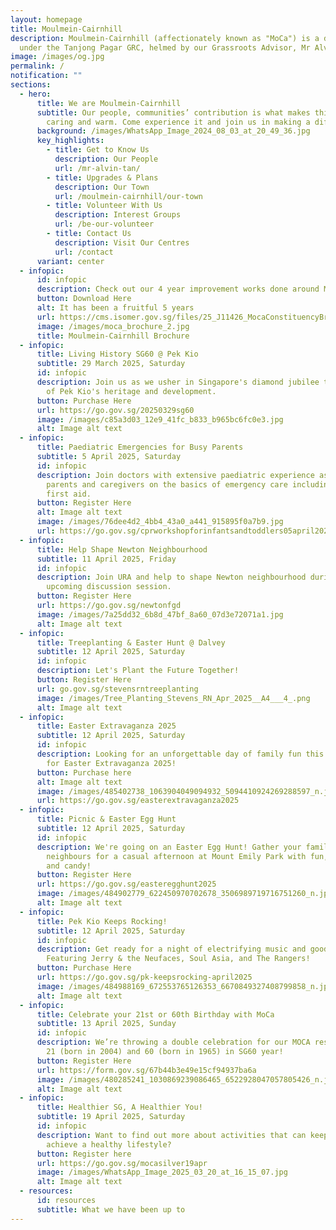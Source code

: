 ```yaml
---
layout: homepage
title: Moulmein-Cairnhill
description: Moulmein-Cairnhill (affectionately known as "MoCa") is a division
  under the Tanjong Pagar GRC, helmed by our Grassroots Advisor, Mr Alvin Tan.
image: /images/og.jpg
permalink: /
notification: ""
sections:
  - hero:
      title: We are Moulmein-Cairnhill
      subtitle: Our people, communities’ contribution is what makes this town special,
        caring and warm. Come experience it and join us in making a difference.
      background: /images/WhatsApp_Image_2024_08_03_at_20_49_36.jpg
      key_highlights:
        - title: Get to Know Us
          description: Our People
          url: /mr-alvin-tan/
        - title: Upgrades & Plans
          description: Our Town
          url: /moulmein-cairnhill/our-town
        - title: Volunteer With Us
          description: Interest Groups
          url: /be-our-volunteer
        - title: Contact Us
          description: Visit Our Centres
          url: /contact
      variant: center
  - infopic:
      id: infopic
      description: Check out our 4 year improvement works done around Moulmein-Cairnhill
      button: Download Here
      alt: It has been a fruitful 5 years
      url: https://cms.isomer.gov.sg/files/25_J11426_MocaConstituencyBrochure_Single_20_03.pdf
      image: /images/moca_brochure_2.jpg
      title: Moulmein-Cairnhill Brochure
  - infopic:
      title: Living History SG60 @ Pek Kio
      subtitle: 29 March 2025, Saturday
      id: infopic
      description: Join us as we usher in Singapore's diamond jubilee through the lens
        of Pek Kio's heritage and development.
      button: Purchase Here
      url: https://go.gov.sg/20250329sg60
      image: /images/c85a3d03_12e9_41fc_b833_b965bc6fc0e3.jpg
      alt: Image alt text
  - infopic:
      title: Paediatric Emergencies for Busy Parents
      subtitle: 5 April 2025, Saturday
      id: infopic
      description: Join doctors with extensive paediatric experience as they guide
        parents and caregivers on the basics of emergency care including CPR and
        first aid.
      button: Register Here
      alt: Image alt text
      image: /images/76dee4d2_4bb4_43a0_a441_915895f0a7b9.jpg
      url: https://go.gov.sg/cprworkshopforinfantsandtoddlers05april2025
  - infopic:
      title: Help Shape Newton Neighbourhood
      subtitle: 11 April 2025, Friday
      id: infopic
      description: Join URA and help to shape Newton neighbourhood during their
        upcoming discussion session.
      button: Register Here
      url: https://go.gov.sg/newtonfgd
      image: /images/7a25dd32_6b8d_47bf_8a60_07d3e72071a1.jpg
      alt: Image alt text
  - infopic:
      title: Treeplanting & Easter Hunt @ Dalvey
      subtitle: 12 April 2025, Saturday
      id: infopic
      description: Let's Plant the Future Together!
      button: Register Here
      url: go.gov.sg/stevensrntreeplanting
      image: /images/Tree_Planting_Stevens_RN_Apr_2025__A4___4_.png
      alt: Image alt text
  - infopic:
      title: Easter Extravaganza 2025
      subtitle: 12 April 2025, Saturday
      id: infopic
      description: Looking for an unforgettable day of family fun this April? Join us
        for Easter Extravaganza 2025!
      button: Purchase here
      alt: Image alt text
      image: /images/485402738_1063904049094932_5094410924269288597_n.jpg
      url: https://go.gov.sg/easterextravaganza2025
  - infopic:
      title: Picnic & Easter Egg Hunt
      subtitle: 12 April 2025, Saturday
      id: infopic
      description: We're going on an Easter Egg Hunt! Gather your family, friends and
        neighbours for a casual afternoon at Mount Emily Park with fun, games
        and candy!
      button: Register Here
      url: https://go.gov.sg/easteregghunt2025
      image: /images/484902779_622450970702678_3506989719716751260_n.jpg
      alt: Image alt text
  - infopic:
      title: Pek Kio Keeps Rocking!
      subtitle: 12 April 2025, Saturday
      id: infopic
      description: Get ready for a night of electrifying music and good vibes!
        Featuring Jerry & the Neufaces, Soul Asia, and The Rangers!
      button: Purchase Here
      url: https://go.gov.sg/pk-keepsrocking-april2025
      image: /images/484988169_672553765126353_6670849327408799858_n.jpg
      alt: Image alt text
  - infopic:
      title: Celebrate your 21st or 60th Birthday with MoCa
      subtitle: 13 April 2025, Sunday
      id: infopic
      description: We’re throwing a double celebration for our MOCA residents turning
        21 (born in 2004) and 60 (born in 1965) in SG60 year!
      button: Register Here
      url: https://form.gov.sg/67b44b3e49e15cf94937ba6a
      image: /images/480285241_1030869239086465_6522928047057805426_n.jpg
      alt: Image alt text
  - infopic:
      title: Healthier SG, A Healthier You!
      subtitle: 19 April 2025, Saturday
      id: infopic
      description: Want to find out more about activities that can keep you active and
        achieve a healthy lifestyle?
      button: Register here
      url: https://go.gov.sg/mocasilver19apr
      image: /images/WhatsApp_Image_2025_03_20_at_16_15_07.jpg
      alt: Image alt text
  - resources:
      id: resources
      subtitle: What we have been up to
---
```

